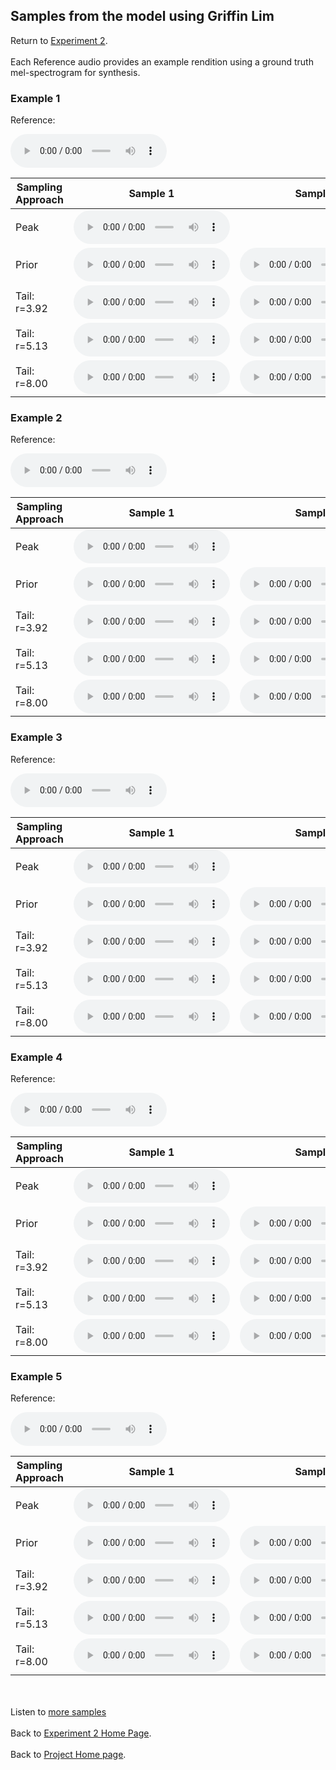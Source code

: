 <!-- exp 1a -->

## Samples from the model using Griffin Lim

Return to [Experiment 2](https://ljlj9.github.io/mscproject/experiment_2_test.html).
<br><br>
Each Reference audio provides an example rendition using a ground truth mel-spectrogram for synthesis.

### Example 1

Reference:          
<p><audio src="Exp2Test/Example1/reference.wav" controls style="width: 250px;"></audio></p>

| Sampling Approach | Sample 1 | Sample 2 | Sample 3 | Sample 4 | Sample 5 |
| --- | --- | --- | --- | --- | --- |
| Peak  | <audio src="Exp2Test/Example1/peak/sample_1.wav" controls style="width: 250px;"></audio> | | | | |
| Prior | <audio src="Exp2Test/Example1/prior/sample_1.wav" controls style="width: 250px;"></audio> | <audio src="Exp2Test/Example1/prior/sample_2.wav" controls style="width: 250px;"></audio> | <audio src="Exp2Test/Example1/prior/sample_3.wav" controls style="width: 250px;"></audio> | <audio src="Exp2Test/Example1/prior/sample_4.wav" controls style="width: 250px;"></audio> | <audio src="Exp2Test/Example1/prior/sample_5.wav" controls style="width: 250px;"></audio> |
| Tail: r=3.92 | <audio src="Exp2Test/Example1/tail392/sample_1.wav" controls style="width: 250px;"></audio> | <audio src="Exp2Test/Example1/tail392/sample_2.wav" controls style="width: 250px;"></audio> | <audio src="Exp2Test/Example1/tail392/sample_3.wav" controls style="width: 250px;"></audio> | <audio src="Exp2Test/Example1/tail392/sample_4.wav" controls style="width: 250px;"></audio> | <audio src="Exp2Test/Example1/tail392/sample_5.wav" controls style="width: 250px;"></audio> |
| Tail: r=5.13 | <audio src="Exp2Test/Example1/tail513/sample_1.wav" controls style="width: 250px;"></audio> | <audio src="Exp2Test/Example1/tail513/sample_2.wav" controls style="width: 250px;"></audio> | <audio src="Exp2Test/Example1/tail513/sample_3.wav" controls style="width: 250px;"></audio> | <audio src="Exp2Test/Example1/tail513/sample_4.wav" controls style="width: 250px;"></audio> | <audio src="Exp2Test/Example1/tail513/sample_5.wav" controls style="width: 250px;"></audio> |
| Tail: r=8.00 | <audio src="Exp2Test/Example1/tail8/sample_1.wav" controls style="width: 250px;"></audio> | <audio src="Exp2Test/Example1/tail8/sample_2.wav" controls style="width: 250px;"></audio> | <audio src="Exp2Test/Example1/tail8/sample_3.wav" controls style="width: 250px;"></audio> | <audio src="Exp2Test/Example1/tail8/sample_4.wav" controls style="width: 250px;"></audio> | <audio src="Exp2Test/Example1/tail8/sample_5.wav" controls style="width: 250px;"></audio> |

### Example 2

Reference:          
<p><audio src="Exp2Test/Example2/reference.wav" controls style="width: 250px;"></audio></p>

| Sampling Approach | Sample 1 | Sample 2 | Sample 3 | Sample 4 | Sample 5 |
| --- | --- | --- | --- | --- | --- |
| Peak  | <audio src="Exp2Test/Example2/peak/sample_1.wav" controls style="width: 250px;"></audio> | | | | |
| Prior | <audio src="Exp2Test/Example2/prior/sample_1.wav" controls style="width: 250px;"></audio> | <audio src="Exp2Test/Example2/prior/sample_2.wav" controls style="width: 250px;"></audio> | <audio src="Exp2Test/Example2/prior/sample_3.wav" controls style="width: 250px;"></audio> | <audio src="Exp2Test/Example2/prior/sample_4.wav" controls style="width: 250px;"></audio> | <audio src="Exp2Test/Example2/prior/sample_5.wav" controls style="width: 250px;"></audio> |
| Tail: r=3.92 | <audio src="Exp2Test/Example2/tail392/sample_1.wav" controls style="width: 250px;"></audio> | <audio src="Exp2Test/Example2/tail392/sample_2.wav" controls style="width: 250px;"></audio> | <audio src="Exp2Test/Example2/tail392/sample_3.wav" controls style="width: 250px;"></audio> | <audio src="Exp2Test/Example2/tail392/sample_4.wav" controls style="width: 250px;"></audio> | <audio src="Exp2Test/Example2/tail392/sample_5.wav" controls style="width: 250px;"></audio> |
| Tail: r=5.13 | <audio src="Exp2Test/Example2/tail513/sample_1.wav" controls style="width: 250px;"></audio> | <audio src="Exp2Test/Example2/tail513/sample_2.wav" controls style="width: 250px;"></audio> | <audio src="Exp2Test/Example2/tail513/sample_3.wav" controls style="width: 250px;"></audio> | <audio src="Exp2Test/Example2/tail513/sample_4.wav" controls style="width: 250px;"></audio> | <audio src="Exp2Test/Example2/tail513/sample_5.wav" controls style="width: 250px;"></audio> |
| Tail: r=8.00 | <audio src="Exp2Test/Example2/tail8/sample_1.wav" controls style="width: 250px;"></audio> | <audio src="Exp2Test/Example2/tail8/sample_2.wav" controls style="width: 250px;"></audio> | <audio src="Exp2Test/Example2/tail8/sample_3.wav" controls style="width: 250px;"></audio> | <audio src="Exp2Test/Example2/tail8/sample_4.wav" controls style="width: 250px;"></audio> | <audio src="Exp2Test/Example2/tail8/sample_5.wav" controls style="width: 250px;"></audio> |

### Example 3

Reference:          
<p><audio src="Exp2Test/Example3/reference.wav" controls style="width: 250px;"></audio></p>

| Sampling Approach | Sample 1 | Sample 2 | Sample 3 | Sample 4 | Sample 5 |
| --- | --- | --- | --- | --- | --- |
| Peak  | <audio src="Exp2Test/Example3/peak/sample_1.wav" controls style="width: 250px;"></audio> | | | | |
| Prior | <audio src="Exp2Test/Example3/prior/sample_1.wav" controls style="width: 250px;"></audio> | <audio src="Exp2Test/Example3/prior/sample_2.wav" controls style="width: 250px;"></audio> | <audio src="Exp2Test/Example3/prior/sample_3.wav" controls style="width: 250px;"></audio> | <audio src="Exp2Test/Example3/prior/sample_4.wav" controls style="width: 250px;"></audio> | <audio src="Exp2Test/Example3/prior/sample_5.wav" controls style="width: 250px;"></audio> |
| Tail: r=3.92 | <audio src="Exp2Test/Example3/tail392/sample_1.wav" controls style="width: 250px;"></audio> | <audio src="Exp2Test/Example3/tail392/sample_2.wav" controls style="width: 250px;"></audio> | <audio src="Exp2Test/Example3/tail392/sample_3.wav" controls style="width: 250px;"></audio> | <audio src="Exp2Test/Example3/tail392/sample_4.wav" controls style="width: 250px;"></audio> | <audio src="Exp2Test/Example3/tail392/sample_5.wav" controls style="width: 250px;"></audio> |
| Tail: r=5.13 | <audio src="Exp2Test/Example3/tail513/sample_1.wav" controls style="width: 250px;"></audio> | <audio src="Exp2Test/Example3/tail513/sample_2.wav" controls style="width: 250px;"></audio> | <audio src="Exp2Test/Example3/tail513/sample_3.wav" controls style="width: 250px;"></audio> | <audio src="Exp2Test/Example3/tail513/sample_4.wav" controls style="width: 250px;"></audio> | <audio src="Exp2Test/Example3/tail513/sample_5.wav" controls style="width: 250px;"></audio> |
| Tail: r=8.00 | <audio src="Exp2Test/Example3/tail8/sample_1.wav" controls style="width: 250px;"></audio> | <audio src="Exp2Test/Example3/tail8/sample_2.wav" controls style="width: 250px;"></audio> | <audio src="Exp2Test/Example3/tail8/sample_3.wav" controls style="width: 250px;"></audio> | <audio src="Exp2Test/Example3/tail8/sample_4.wav" controls style="width: 250px;"></audio> | <audio src="Exp2Test/Example3/tail8/sample_5.wav" controls style="width: 250px;"></audio> |

### Example 4

Reference:          
<p><audio src="Exp2Test/Example4/reference.wav" controls style="width: 250px;"></audio></p>

| Sampling Approach | Sample 1 | Sample 2 | Sample 3 | Sample 4 | Sample 5 |
| --- | --- | --- | --- | --- | --- |
| Peak  | <audio src="Exp2Test/Example4/peak/sample_1.wav" controls style="width: 250px;"></audio> | | | | |
| Prior | <audio src="Exp2Test/Example4/prior/sample_1.wav" controls style="width: 250px;"></audio> | <audio src="Exp2Test/Example4/prior/sample_2.wav" controls style="width: 250px;"></audio> | <audio src="Exp2Test/Example4/prior/sample_3.wav" controls style="width: 250px;"></audio> | <audio src="Exp2Test/Example4/prior/sample_4.wav" controls style="width: 250px;"></audio> | <audio src="Exp2Test/Example4/prior/sample_5.wav" controls style="width: 250px;"></audio> |
| Tail: r=3.92 | <audio src="Exp2Test/Example4/tail392/sample_1.wav" controls style="width: 250px;"></audio> | <audio src="Exp2Test/Example4/tail392/sample_2.wav" controls style="width: 250px;"></audio> | <audio src="Exp2Test/Example4/tail392/sample_3.wav" controls style="width: 250px;"></audio> | <audio src="Exp2Test/Example4/tail392/sample_4.wav" controls style="width: 250px;"></audio> | <audio src="Exp2Test/Example4/tail392/sample_5.wav" controls style="width: 250px;"></audio> |
| Tail: r=5.13 | <audio src="Exp2Test/Example4/tail513/sample_1.wav" controls style="width: 250px;"></audio> | <audio src="Exp2Test/Example4/tail513/sample_2.wav" controls style="width: 250px;"></audio> | <audio src="Exp2Test/Example4/tail513/sample_3.wav" controls style="width: 250px;"></audio> | <audio src="Exp2Test/Example4/tail513/sample_4.wav" controls style="width: 250px;"></audio> | <audio src="Exp2Test/Example4/tail513/sample_5.wav" controls style="width: 250px;"></audio> |
| Tail: r=8.00 | <audio src="Exp2Test/Example4/tail8/sample_1.wav" controls style="width: 250px;"></audio> | <audio src="Exp2Test/Example4/tail8/sample-2.wav" controls style="width: 250px;"></audio> | <audio src="Exp2Test/Example4/tail8/sample_3.wav" controls style="width: 250px;"></audio> | <audio src="Exp2Test/Example4/tail8/sample_4.wav" controls style="width: 250px;"></audio> | <audio src="Exp2Test/Example4/tail8/sample_5.wav" controls style="width: 250px;"></audio> |

### Example 5

Reference:          
<p><audio src="Exp2Test/Example5/reference.wav" controls style="width: 250px;"></audio></p>

| Sampling Approach | Sample 1 | Sample 2 | Sample 3 | Sample 4 | Sample 5 |
| --- | --- | --- | --- | --- | --- |
| Peak  | <audio src="Exp2Test/Example5/peak/sample_1.wav" controls style="width: 250px;"></audio> | | | | |
| Prior | <audio src="Exp2Test/Example5/prior/sample_1.wav" controls style="width: 250px;"></audio> | <audio src="Exp2Test/Example5/prior/sample_2.wav" controls style="width: 250px;"></audio> | <audio src="Exp2Test/Example5/prior/sample_3.wav" controls style="width: 250px;"></audio> | <audio src="Exp2Test/Example5/prior/sample_4.wav" controls style="width: 250px;"></audio> | <audio src="Exp2Test/Example5/prior/sample_5.wav" controls style="width: 250px;"></audio> |
| Tail: r=3.92 | <audio src="Exp2Test/Example5/tail392/sample_1.wav" controls style="width: 250px;"></audio> | <audio src="Exp2Test/Example5/tail392/sample_2.wav" controls style="width: 250px;"></audio> | <audio src="Exp2Test/Example5/tail392/sample_3.wav" controls style="width: 250px;"></audio> | <audio src="Exp2Test/Example5/tail392/sample_4.wav" controls style="width: 250px;"></audio> | <audio src="Exp2Test/Example5/tail392/sample_5.wav" controls style="width: 250px;"></audio> |
| Tail: r=5.13 | <audio src="Exp2Test/Example5/tail513/sample_1.wav" controls style="width: 250px;"></audio> | <audio src="Exp2Test/Example5/tail513/sample_2.wav" controls style="width: 250px;"></audio> | <audio src="Exp2Test/Example5/tail513/sample_3.wav" controls style="width: 250px;"></audio> | <audio src="Exp2Test/Example5/tail513/sample_4.wav" controls style="width: 250px;"></audio> | <audio src="Exp2Test/Example5/tail513/sample_5.wav" controls style="width: 250px;"></audio> |
| Tail: r=8.00 | <audio src="Exp2Test/Example5/tail8/samples_1.wav" controls style="width: 250px;"></audio> | <audio src="Exp2Test/Example5/tail8/samples_2.wav" controls style="width: 250px;"></audio> | <audio src="Exp2Test/Example5/tail8/samples_3.wav" controls style="width: 250px;"></audio> | <audio src="Exp2Test/Example5/tail8/samples_4.wav" controls style="width: 250px;"></audio> | <audio src="Exp2Test/Example5/tail8/samples_5.wav" controls style="width: 250px;"></audio> |

<br><br>
Listen to [more samples](https://ljlj9.github.io/mscproject/experiment_2_ii.html)
<br><br>
Back to [Experiment 2 Home Page](https://ljlj9.github.io/mscproject/experiment_2_test.html).
<br><br>
Back to [Project Home page](https://ljlj9.github.io/mscproject/index.html).
